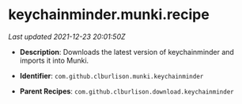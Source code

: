 # keychainminder.munki.recipe

_Last updated 2021-12-23 20:01:50Z_

- **Description**: Downloads the latest version of keychainminder and imports it into Munki.

- **Identifier**: `com.github.clburlison.munki.keychainminder`

- **Parent Recipes**: `com.github.clburlison.download.keychainminder`

